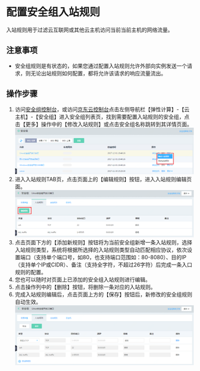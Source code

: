 # 配置安全组入站规则
入站规则用于过滤云互联网或其他云主机访问当前当前主机的网络流量。

## 注意事项
* 安全组规则是有状态的，如果您通过配置入站规则允许外部向实例发送一个请求，则无论出站规则如何配置，都将允许该请求的响应流量流出。
## 操作步骤
1. 访问[安全组控制台](https://cns-console.jdcloud.com/host/netSecurity/list)，或访问[京东云控制台](https://console.jdcloud.com/overview)点击左侧导航栏【弹性计算】-【云主机】-【安全组】进入安全组列表页，找到需要配置入站规则的安全组，点击【更多】操作中的【修改入站规则】或点击安全组名称跳转到其详情页面。
![](../../../../../image/vm/Operation-Guide-SG-inbound1.png)
2. 进入入站规则TAB页，点击页面上的【编辑规则】按钮，进入入站规则编辑页面。
![](../../../../../image/vm/Operation-Guide-SG-inbound2.png)
3. 点击页面下方的【添加新规则】按钮将为当前安全组新增一条入站规则，选择入站规则类型，系统将根据所选择的入站规则类型自动匹配相应协议，依次设置端口（支持单个端口号，如80，也支持端口范围如：80-8080）、目的IP（支持单个IP或CIDR）、备注（支持全字符，不超过26字符）后完成一条入口规则的配置。
4. 您也可以随时对页面上已添加的安全组入站规则进行编辑。
5. 点击操作列中的【删除】按钮，将删除一条对应的入站规则。
6. 完成入站规则编辑后，点击页面上方的【保存】按钮后，新修改的安全组规则自动生效。
![](../../../../../image/vm/Operation-Guide-SG-inbound3.png)



  [1]: ./images/Operation-Guide-SG-inbound1.png "Operation-Guide-SG-inbound1.png"
  [2]: ./images/Operation-Guide-SG-inbound1.png "Operation-Guide-SG-inbound1.png"
  [3]: ./images/Operation-Guide-SG-inbound1.png "Operation-Guide-SG-inbound1.png"
  [4]: ./images/Operation-Guide-SG-inbound2.png "Operation-Guide-SG-inbound2.png"
  [5]: ./images/Operation-Guide-SG-inbound3.png "Operation-Guide-SG-inbound3.png"